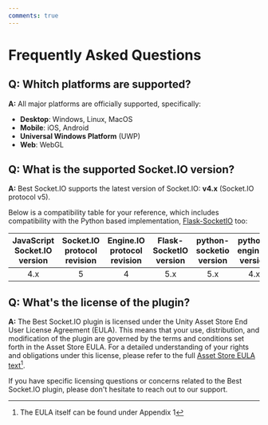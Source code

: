 ```yaml
---
comments: true
---
```


# Frequently Asked Questions

## Q: **Whitch platforms are supported?**

**A:** All major platforms are officially supported, specifically:

- **Desktop**: Windows, Linux, MacOS
- **Mobile**: iOS, Android
- **Universal Windows Platform** (UWP)
- **Web**: WebGL

## Q: **What is the supported Socket.IO version?**

**A:** Best Socket.IO supports the latest version of Socket.IO: **v4.x** (Socket.IO protocol v5).

Below is a compatibility table for your reference, which includes compatibility with the Python based implementation, [Flask-SocketIO](https://flask-socketio.readthedocs.io/en/latest/index.html) too:

| JavaScript Socket.IO version | Socket.IO protocol revision | Engine.IO protocol revision | Flask-SocketIO version | python-socketio version | python-engineio version |
|:----------------------------:|:---------------------------:|:---------------------------:|:----------------------:|:-----------------------:|:-----------------------:|
| 4.x | 5 | 4 | 5.x | 5.x| 4.x |

## Q: **What's the license of the plugin?**

**A:** The Best Socket.IO plugin is licensed under the Unity Asset Store End User License Agreement (EULA). This means that your use, distribution, and modification of the plugin are governed by the terms and conditions set forth in the Asset Store EULA. For a detailed understanding of your rights and obligations under this license, please refer to the full [Asset Store EULA text](https://unity.com/legal/as-terms)[^1].

If you have specific licensing questions or concerns related to the Best Socket.IO plugin, please don't hesitate to reach out to our support.

[^1]: The EULA itself can be found under Appendix 1